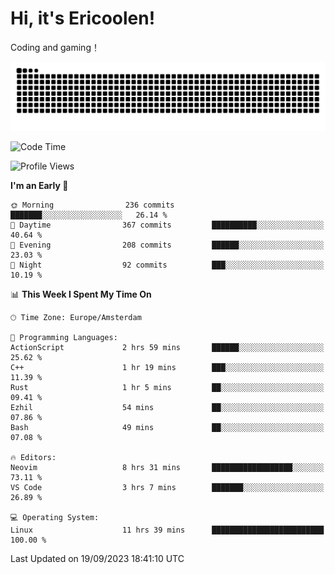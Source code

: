 # Hi, it's Ericoolen!
Coding and gaming！

<picture>
  <source media="(prefers-color-scheme: dark)" srcset="https://raw.githubusercontent.com/Eric-Song-Nop/Eric-Song-Nop/output/github-contribution-grid-snake-dark.svg">
  <source media="(prefers-color-scheme: light)" srcset="https://raw.githubusercontent.com/Eric-Song-Nop/Eric-Song-Nop/output/github-contribution-grid-snake.svg">
  <img alt="github contribution grid snake animation" src="https://raw.githubusercontent.com/Eric-Song-Nop/Eric-Song-Nop/output/github-contribution-grid-snake.svg">
</picture>

<!--START_SECTION:waka-->
![Code Time](http://img.shields.io/badge/Code%20Time-999%20hrs-blue)

![Profile Views](http://img.shields.io/badge/Profile%20Views-0-blue)

**I'm an Early 🐤** 

```text
🌞 Morning                236 commits         ███████░░░░░░░░░░░░░░░░░░   26.14 % 
🌆 Daytime                367 commits         ██████████░░░░░░░░░░░░░░░   40.64 % 
🌃 Evening                208 commits         ██████░░░░░░░░░░░░░░░░░░░   23.03 % 
🌙 Night                  92 commits          ███░░░░░░░░░░░░░░░░░░░░░░   10.19 % 
```


📊 **This Week I Spent My Time On** 

```text
🕑︎ Time Zone: Europe/Amsterdam

💬 Programming Languages: 
ActionScript             2 hrs 59 mins       ██████░░░░░░░░░░░░░░░░░░░   25.62 % 
C++                      1 hr 19 mins        ███░░░░░░░░░░░░░░░░░░░░░░   11.39 % 
Rust                     1 hr 5 mins         ██░░░░░░░░░░░░░░░░░░░░░░░   09.41 % 
Ezhil                    54 mins             ██░░░░░░░░░░░░░░░░░░░░░░░   07.86 % 
Bash                     49 mins             ██░░░░░░░░░░░░░░░░░░░░░░░   07.08 % 

🔥 Editors: 
Neovim                   8 hrs 31 mins       ██████████████████░░░░░░░   73.11 % 
VS Code                  3 hrs 7 mins        ███████░░░░░░░░░░░░░░░░░░   26.89 % 

💻 Operating System: 
Linux                    11 hrs 39 mins      █████████████████████████   100.00 % 
```


 Last Updated on 19/09/2023 18:41:10 UTC
<!--END_SECTION:waka-->
